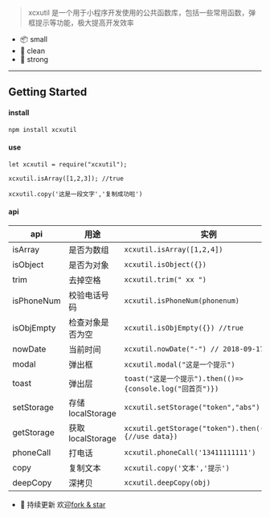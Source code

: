> xcxutil 是一个用于小程序开发使用的公共函数库，包括一些常用函数，弹框提示等功能，极大提高开发效率


* 📦 small
* 👀 clean
* 🐅 strong

---
## Getting Started

#### install
```
npm install xcxutil
```
#### use  
```
let xcxutil = require("xcxutil");

xcxutil.isArray([1,2,3]); //true

xcxutil.copy('这是一段文字','复制成功啦')

```
#### api

api | 用途 | 实例
---|---|---
isArray |  是否为数组 | ```xcxutil.isArray([1,2,4])```
isObject| 是否为对象| ```xcxutil.isObject({})```
trim | 去掉空格|```xcxutil.trim(" xx ")```
isPhoneNum | 校验电话号码  | ```xcxutil.isPhoneNum(phonenum)```
isObjEmpty| 检查对象是否为空|```xcxutil.isObjEmpty({}) //true```
nowDate| 当前时间 | ```xcxutil.nowDate("-") // 2018-09-17```
modal| 弹出框|```xcxutil.modal("这是一个提示") ```
toast| 弹出层|```toast("这是一个提示").then(()=>{console.log("回首页")})```
setStorage|存储localStorage| ```xcxutil.setStorage("token","abs")```
getStorage|获取localStorage|```xcxutil.getStorage("token").then((data)=>{//use data})```
phoneCall | 打电话  |```xcxutil.phoneCall('13411111111')```
copy|复制文本 | ```xcxutil.copy('文本','提示')```
deepCopy|深拷贝 | ```xcxutil.deepCopy(obj)```
* 👀 持续更新 欢迎[fork & star](https://github.com/leinov/xcxutil)
